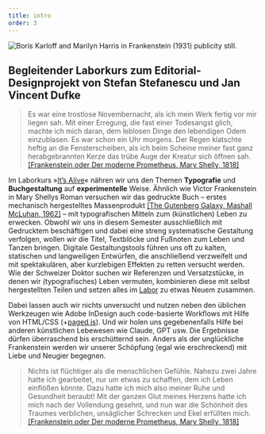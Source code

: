 ```yaml
---
title: intro
order: 3
---
```


![Boris Karloff and Marilyn Harris in Frankenstein (1931) publicity still.](https://upload.wikimedia.org/wikipedia/commons/thumb/f/f7/Frankenstein_and_Maria_%28cropped%29.jpg/640px-Frankenstein_and_Maria_%28cropped%29.jpg)

## Begleitender Laborkurs zum Editorial-Designprojekt von Stefan Stefanescu und Jan Vincent Dufke

> Es war eine trostlose Novembernacht, als ich mein Werk fertig vor mir liegen sah. Mit einer Erregung, die fast einer Todesangst glich, machte ich mich daran, dem leblosen Dinge den lebendigen Odem einzublasen. Es war schon ein Uhr morgens. Der Regen klatschte heftig an die Fensterscheiben, als ich beim Scheine meiner fast ganz herabgebrannten Kerze das trübe Auge der Kreatur sich öffnen sah. 
> [[Frankenstein oder Der moderne Prometheus, Mary Shelly, 1818]](https://www.projekt-gutenberg.org/shelley/frankens/chap010.html)
 
Im Laborkurs »[It’s Alive](https://www.youtube.com/watch?v=HHUOnP8XnxA)« nähren wir uns den Themen **Typografie** und **Buchgestaltung** auf **experimentelle** Weise. Ähnlich wie Victor Frankenstein in Mary Shellys Roman versuchen wir das gedruckte Buch – erstes mechanisch hergestelltes Massenprodukt [[The Gutenberg Galaxy, Mashall McLuhan, 1962]](https://de.wikipedia.org/wiki/Gutenberg-Galaxis) – mit typografischen Mitteln zum (künstlichen) Leben zu erwecken. Obwohl wir uns in diesem Semester ausschließlich mit Gedrucktem beschäftigen und dabei eine streng systematische Gestaltung verfolgen, wollen wir die Titel, Textblöcke und Fußnoten zum Leben und Tanzen bringen. Digitale Gestaltungstools führen uns oft zu kalten, statischen und langweiligen Entwürfen, die anschließend verzweifelt und mit spektakulären, aber kurzlebigen Effekten zu retten versucht werden. Wie der Schweizer Doktor suchen wir Referenzen und Versatzstücke, in denen wir (typografisches) Leben vermuten, kombinieren diese mit selbst hergestellten Teilen und setzen alles im [Labor](https://pixelfed.de/i/web/profile/785098965221982232) zu etwas Neuem zusammen.  

Dabei lassen auch wir nichts unversucht und nutzen neben den üblichen Werkzeugen wie Adobe InDesign auch code-basierte Workflows mit Hilfe von HTML/CSS (+[paged.js](https://pagedjs.org)). Und wir holen uns gegebenenfalls Hilfe bei anderen künstlichen Lebewesen wie Claude, GPT usw. 
Die Ergebnisse dürfen überraschend bis erschütternd sein. Anders als der unglückliche Frankenstein werden wir unserer Schöpfung (egal wie erschreckend) mit Liebe und Neugier begegnen.

> Nichts ist flüchtiger als die menschlichen Gefühle. Nahezu zwei Jahre hatte ich gearbeitet, nur um etwas zu schaffen, dem ich Leben einflößen könnte. Dazu hatte ich mich also meiner Ruhe und Gesundheit beraubt! Mit der ganzen Glut meines Herzens hatte ich mich nach der Vollendung gesehnt, und nun war die Schönheit des Traumes verblichen, unsäglicher Schrecken und Ekel erfüllten mich.
> [[Frankenstein oder Der moderne Prometheus, Mary Shelly, 1818]](https://www.projekt-gutenberg.org/shelley/frankens/chap010.html)


